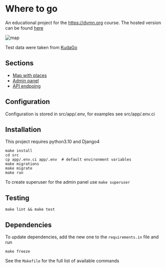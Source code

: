# Where to go
An educational project for the https://dvmn.org course.
The hosted version can be found [here]()

![map](https://raw.githubusercontent.com/mcproger/where_to_go/master/docs/README.png)

Test data were taken from [KudaGo](https://kudago.com/)

## Sections

* [Map with places]()
* [Admin panel]()
* [API endpoing]()

## Configuration

Configuration is stored in src/app/.env, for examples see src/app/.env.ci

## Installation

This project requires python3.10 and Django4

```
make install
cd src
cp app/.env.ci app/.env  # default environment variables
make migrations
make migrate
make run
```

To create superuser for the admin panel use `make superuser`


## Testing

`make lint && make test`


## Dependencies

To update dependencies, add the new one to the `requirements.in` file and run

```
make freeze
```

See the `Makefile` for the full list of available commands
